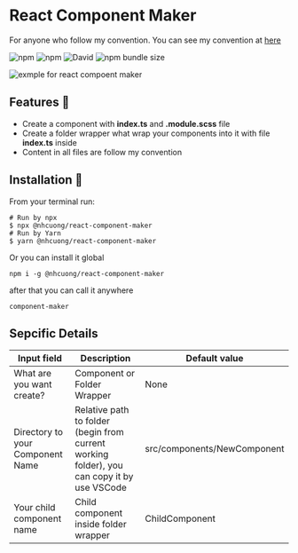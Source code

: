 # React Component Maker

For anyone who follow my convention. You can see my convention at [here](https://github.com/nhcuongng/boilerplate-nextjs)

![npm](https://img.shields.io/npm/v/@nhcuong/react-component-maker)
![npm](https://img.shields.io/npm/dw/@nhcuong/react-component-maker?style=flat-square)
![David](https://img.shields.io/david/nhcuong/component-maker)
![npm bundle size](https://img.shields.io/bundlephobia/min/@nhcuong/react-component-maker?style=flat-square)

![exmple for react compoent maker](https://raw.githubusercontent.com/nhcuongng/component-maker/main/docs/images/react_component_maker_demo.gif)

## Features 🎉

-   Create a component with **index.ts** and  **.module.scss** file
-   Create a folder wrapper what wrap your components into it with file **index.ts** inside
-   Content in all files are follow my convention


## Installation 🚀

From your terminal run:

```shell
# Run by npx
$ npx @nhcuong/react-component-maker
# Run by Yarn
$ yarn @nhcuong/react-component-maker
```

Or you can install it global

```shel
npm i -g @nhcuong/react-component-maker
```

after that you can call it anywhere

```shell
component-maker
```

## Sepcific Details

| Input field                      	| Description                                                                                	| Default value               	|
|----------------------------------	|--------------------------------------------------------------------------------------------	|-----------------------------	|
| What are you want create?         | Component or Folder Wrapper                                                                	| None                        	|
| Directory to your Component Name 	| Relative path to folder (begin from current working folder), you can copy it by use VSCode 	| src/components/NewComponent 	|
| Your child component name        	| Child component inside folder wrapper                                                      	| ChildComponent              	|
